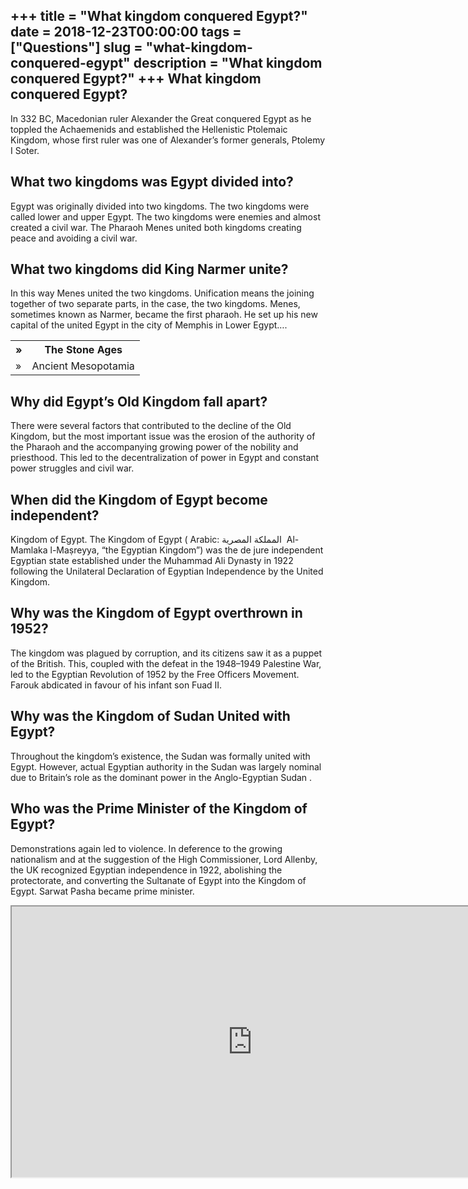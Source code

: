 +++
title = "What kingdom conquered Egypt?"
date = 2018-12-23T00:00:00
tags = ["Questions"]
slug = "what-kingdom-conquered-egypt"
description = "What kingdom conquered Egypt?"
+++
What kingdom conquered Egypt?
-----------------------------

In 332 BC, Macedonian ruler Alexander the Great conquered Egypt as he toppled the Achaemenids and established the Hellenistic Ptolemaic Kingdom, whose first ruler was one of Alexander’s former generals, Ptolemy I Soter.

What two kingdoms was Egypt divided into?
-----------------------------------------

Egypt was originally divided into two kingdoms. The two kingdoms were called lower and upper Egypt. The two kingdoms were enemies and almost created a civil war. The Pharaoh Menes united both kingdoms creating peace and avoiding a civil war.

What two kingdoms did King Narmer unite?
----------------------------------------

In this way Menes united the two kingdoms. Unification means the joining together of two separate parts, in the case, the two kingdoms. Menes, sometimes known as Narmer, became the first pharaoh. He set up his new capital of the united Egypt in the city of Memphis in Lower Egypt….

<table><tr><th>»</th><th>The Stone Ages</th></tr><tr><td>»</td><td>Ancient Mesopotamia</td></tr></table>

Why did Egypt’s Old Kingdom fall apart?
---------------------------------------

There were several factors that contributed to the decline of the Old Kingdom, but the most important issue was the erosion of the authority of the Pharaoh and the accompanying growing power of the nobility and priesthood. This led to the decentralization of power in Egypt and constant power struggles and civil war.

When did the Kingdom of Egypt become independent?
-------------------------------------------------

Kingdom of Egypt. The Kingdom of Egypt ( Arabic: المملكة المصرية ‎ Al-Mamlaka l-Maṣreyya, “the Egyptian Kingdom”) was the de jure independent Egyptian state established under the Muhammad Ali Dynasty in 1922 following the Unilateral Declaration of Egyptian Independence by the United Kingdom.

Why was the Kingdom of Egypt overthrown in 1952?
------------------------------------------------

The kingdom was plagued by corruption, and its citizens saw it as a puppet of the British. This, coupled with the defeat in the 1948–1949 Palestine War, led to the Egyptian Revolution of 1952 by the Free Officers Movement. Farouk abdicated in favour of his infant son Fuad II.

Why was the Kingdom of Sudan United with Egypt?
-----------------------------------------------

Throughout the kingdom’s existence, the Sudan was formally united with Egypt. However, actual Egyptian authority in the Sudan was largely nominal due to Britain’s role as the dominant power in the Anglo-Egyptian Sudan .

Who was the Prime Minister of the Kingdom of Egypt?
---------------------------------------------------

Demonstrations again led to violence. In deference to the growing nationalism and at the suggestion of the High Commissioner, Lord Allenby, the UK recognized Egyptian independence in 1922, abolishing the protectorate, and converting the Sultanate of Egypt into the Kingdom of Egypt. Sarwat Pasha became prime minister.

<iframe allow="accelerometer; autoplay; clipboard-write; encrypted-media; gyroscope; picture-in-picture" allowfullscreen="" class="__youtube_prefs__  epyt-is-override  no-lazyload" data-no-lazy="1" data-origheight="433" data-origwidth="770" data-skipgform_ajax_framebjll="" height="433" id="_ytid_63944" loading="lazy" src="https://www.youtube.com/embed/npOO1QuBJ8o?enablejsapi=1&autoplay=0&cc_load_policy=0&cc_lang_pref=&iv_load_policy=1&loop=0&modestbranding=0&rel=1&fs=1&playsinline=0&autohide=2&theme=dark&color=red&controls=1&" title="YouTube player" width="770"></iframe>
